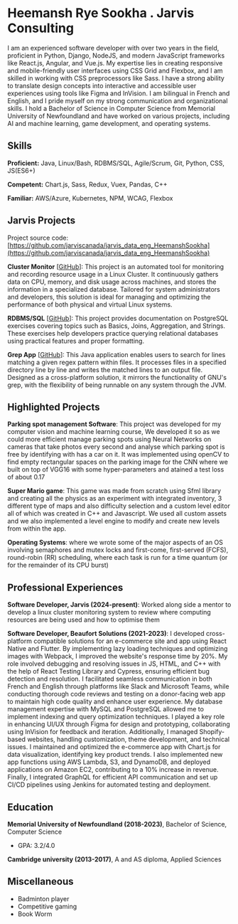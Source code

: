 # Heemansh Rye Sookha . Jarvis Consulting

I am an experienced software developer with over two years in the field, proficient in Python, Django, NodeJS, and modern JavaScript frameworks like React.js, Angular, and Vue.js. My expertise lies in creating responsive and mobile-friendly user interfaces using CSS Grid and Flexbox, and I am skilled in working with CSS preprocessors like Sass. I have a strong ability to translate design concepts into interactive and accessible user experiences using tools like Figma and InVision. I am bilingual in French and English, and I pride myself on my strong communication and organizational skills. I hold a Bachelor of Science in Computer Science from Memorial University of Newfoundland and have worked on various projects, including AI and machine learning, game development, and operating systems.

## Skills

**Proficient:** Java, Linux/Bash, RDBMS/SQL, Agile/Scrum, Git, Python, CSS, JS(ES6+)

**Competent:** Chart.js, Sass, Redux, Vuex, Pandas, C++

**Familiar:** AWS/Azure, Kubernetes, NPM, WCAG, Flexbox

## Jarvis Projects

Project source code: [https://github.com/jarviscanada/jarvis_data_eng_HeemanshSookha](https://github.com/jarviscanada/jarvis_data_eng_HeemanshSookha)


**Cluster Monitor** [[GitHub](https://github.com/jarviscanada/jarvis_data_eng_HeemanshSookha/tree/master/linux_sql)]: This project is an automated tool for monitoring and recording resource usage in a Linux Cluster. It continuously gathers data on CPU, memory, and disk usage across machines, and stores the information in a specialized database. Tailored for system administrators and developers, this solution is ideal for managing and optimizing the performance of both physical and virtual Linux systems.

**RDBMS/SQL** [[GitHub](https://github.com/jarviscanada/jarvis_data_eng_HeemanshSookha/tree/master/SQL)]: This project provides documentation on PostgreSQL exercises covering topics such as Basics, Joins, Aggregation, and Strings. These exercises help developers practice querying relational databases using practical features and proper formatting.

**Grep App** [[GitHub](https://github.com/jarviscanada/jarvis_data_eng_HeemanshSookha/tree/master/core_java)]: This Java application enables users to search for lines matching a given regex pattern within files. It processes files in a specified directory line by line and writes the matched lines to an output file. Designed as a cross-platform solution, it mirrors the functionality of GNU's grep, with the flexibility of being runnable on any system through the JVM.


## Highlighted Projects
**Parking spot management Software**: This project was developed for my computer vision and machine learning course, We developed it so as we could more efficient manage parking spots using Neural Networks on cameras that take photos every second and analyse which parking spot is free by identifying with has a car on it. It was implemented using openCV to find empty rectangular spaces on the parking image for the CNN where we built on top of VGG16 with some hyper-parameters and atained a test loss of about 0.17

**Super Mario game**: This game was made from scratch using Sfml library and creating all the physics as an experiment with integrated inventory, 3 different type of maps and also difficulty selection and a custom level editor all of which was created in C++ and Javascript. We used all custom assets and we also implemented a level engine to modify and create new levels from within the app.

**Operating Systems**: where we wrote some of the major aspects of an OS involving semaphores and mutex locks and first-come, first-served (FCFS), round-robin (RR) scheduling, where each task is run for a time quantum (or for the remainder of its CPU burst)


## Professional Experiences

**Software Developer, Jarvis (2024-present)**: Worked along side a mentor to develop a linux cluster monitoring system to review where computing resources are being used and how to optimise them

**Software Developer, Beaufort Solutions (2021-2023)**: I developed cross-platform compatible solutions for an e-commerce site and app using React Native and Flutter. By implementing lazy loading techniques and optimizing images with Webpack, I improved the website's response time by 20%. My role involved debugging and resolving issues in JS, HTML, and C++ with the help of React Testing Library and Cypress, ensuring efficient bug detection and resolution. I facilitated seamless communication in both French and English through platforms like Slack and Microsoft Teams, while conducting thorough code reviews and testing on a donor-facing web app to maintain high code quality and enhance user experience. My database management expertise with MySQL and PostgreSQL allowed me to implement indexing and query optimization techniques. I played a key role in enhancing UI/UX through Figma for design and prototyping, collaborating using InVision for feedback and iteration. Additionally, I managed Shopify-based websites, handling customization, theme development, and technical issues. I maintained and optimized the e-commerce app with Chart.js for data visualization, identifying key product trends. I also implemented new app functions using AWS Lambda, S3, and DynamoDB, and deployed applications on Amazon EC2, contributing to a 10% increase in revenue. Finally, I integrated GraphQL for efficient API communication and set up CI/CD pipelines using Jenkins for automated testing and deployment.


## Education
**Memorial University of Newfoundland  (2018-2023)**, Bachelor of Science, Computer Science
- GPA: 3.2/4.0

**Cambridge university (2013-2017)**, A and AS diploma, Applied Sciences


## Miscellaneous
- Badminton player
- Competitive gaming
- Book Worm
